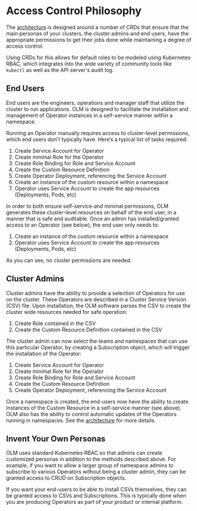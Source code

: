 # Access Control Philosophy

The [architecture][arch] is designed around a number of CRDs that ensure that the main personas of your clusters, the cluster admins and end users, have the appropriate permissions to get their jobs done while maintaining a degree of access control.

Using CRDs for this allows for default roles to be modeled using Kubernetes RBAC, which integrates into the wide variety of community tools like `kubectl` as well as the API server's audit log.

## End Users

End users are the engineers, operations and manager staff that utilize the cluster to run applications. OLM is designed to facilitate the installation and management of Operator instances in a self-service manner within a namespace.

Running an Operator manually requires access to cluster-level permissions, which end users don't typically have. Here’s a typical list of tasks required:

1. Create Service Account for Operator
1. Create minimal Role for the Operator
1. Create Role Binding for Role and Service Account
1. Create the Custom Resource Definition
1. Create Operator Deployment, referencing the Service Account
1. Create an instance of the custom resource within a namespace
1. Operator uses Service Account to create the app resources (Deployments, Pods, etc)

In order to both ensure self-service _and_ minimal permissions, OLM generates these cluster-level resources on behalf of the end user, in a manner that is safe and auditable. Once an admin has installed/granted access to an Operator (see below), the end user only needs to:

1. Create an instance of the custom resource within a namespace
1. Operator uses Service Account to create the app resources (Deployments, Pods, etc)

As you can see, no cluster permissions are needed.

## Cluster Admins

Cluster admins have the ability to provide a selection of Operators for use on the cluster. These Operators are described in a Cluster Service Version (CSV) file. Upon installation, the OLM software parses the CSV to create the cluster wide resources needed for safe operation:

1. Create Role contained in the CSV
1. Create the Custom Resource Definition contained in the CSV

The cluster admin can now select the teams and namespaces that can use this particular Operator, by creating a Subscription object, which will trigger the installation of the Operator:

1. Create Service Account for Operator
1. Create minimal Role for the Operator
1. Create Role Binding for Role and Service Account
1. Create the Custom Resource Definition
1. Create Operator Deployment, referencing the Service Account

Once a namespace is created, the end-users now have the ability to create instances of the Custom Resource in a self-service manner (see above). OLM also has the ability to control automatic updates of the Operators running in namespaces. See the [architecture][arch] for more details.

## Invent Your Own Personas

OLM uses standard Kubernetes RBAC so that admins can create customized personas in addition to the methods described above. For example, if you want to allow a larger group of namespace admins to subscribe to various Operators without being a cluster admin, they can be granted access to CRUD on Subscription objects.

If you want your end-users to be able to install CSVs themselves, they can be granted access to CSVs and Subscriptions. This is typically done when you are producing Operators as part of your product or internal platform.

[arch]: architecture.md
